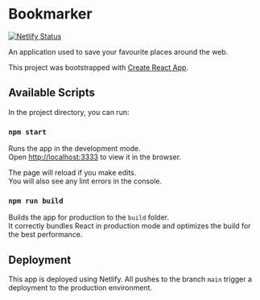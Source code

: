 # Bookmarker

[![Netlify Status](https://api.netlify.com/api/v1/badges/b6270ace-faed-4bc3-9dde-38e733292580/deploy-status)](https://app.netlify.com/sites/bookmark3r-app/deploys)

An application used to save your favourite places around the web.

This project was bootstrapped with [Create React App](https://github.com/facebook/create-react-app).

## Available Scripts

In the project directory, you can run:

### `npm start`

Runs the app in the development mode.\
Open [http://localhost:3333](http://localhost:3333) to view it in the browser.

The page will reload if you make edits.\
You will also see any lint errors in the console.

### `npm run build`

Builds the app for production to the `build` folder.\
It correctly bundles React in production mode and optimizes the build for the best performance.

## Deployment

This app is deployed using Netlify. All pushes to the branch `main` trigger a deployment to the production environment.
